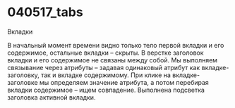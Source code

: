 # 040517_tabs
Вкладки

В начальный момент времени видно только тело первой вкладки и его содержимое, остальные вкладки – скрыты.
В верстке заголовок вкладки и его содержимое не связаны между собой. Мы выполняем связывание через атрибуты – задавая одинаковый атрибут как вкладке-заголовку, так и вкладке содержимому. При клике на вкладке-заголовке мы определяем значение атрибута, а потом перебирая вкладки содержимое – ищем совпадение.
Выполнена подсветка заголовка активной вкладки.
